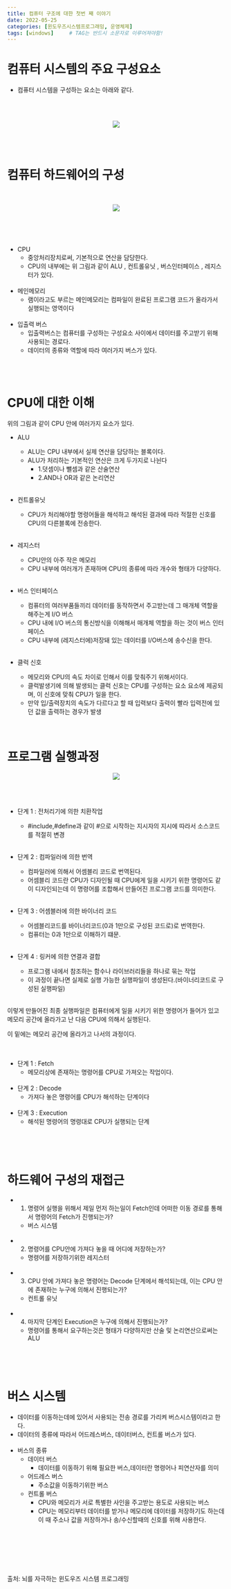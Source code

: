 ```yaml
---
title: 컴퓨터 구조에 대한 첫번 째 이야기
date: 2022-05-25
categories: [윈도우즈시스템프로그래밍, 운영체제]
tags: [windows]		# TAG는 반드시 소문자로 이루어져야함!
---
```





컴퓨터 시스템의 주요 구성요소  
============
 * 컴퓨터 시스템을 구성하는 요소는 아래와 같다.<br><br>
 
 &nbsp;&nbsp;&nbsp;&nbsp;&nbsp;&nbsp;&nbsp;
 <p align="center"><img src="../../assets/img/MainComponent.png"></p>
 

 <br><br>

컴퓨터 하드웨어의 구성  
=====================
<br>

<p align="center"><img src="../../assets/img/HardWare.png"></p>

<br><br><br>

 * CPU
   * 중앙처리장치로써, 기본적으로 연산을 담당한다.
   * CPU의 내부에는 위 그림과 같이 ALU , 컨트롤유닛 , 버스인터페이스 , 레지스터가 있다.
<br><br>
 * 메인메모리
   * 램이라고도 부르는 메인메모리는 컴파일이 완료된 프로그램 코드가 올라가서 실행되는 영역이다
<br><br>
 * 입출력 버스
   * 입출력버스는 컴퓨터를 구성하는 구성요소 사이에서 데이터를 주고받기 위해 사용되는 경로다.
   * 데이터의 종류와 역할에 따라 여러가지 버스가 있다.
<br><br>
<br><br>

CPU에 대한 이해
===============
위의 그림과 같이 CPU 안에 여러가지 요소가 있다.
 * ALU
   * ALU는 CPU 내부에서 실제 연산을 담당하는 블록이다.
   * ALU가 처리하는 기본적인 연산은 크게 두가지로 나뉜다
     * 1.덧셈이나 뺄셈과 같은 산술연산
     * 2.AND나 OR과 같은 논리연산
<br><br>

 * 컨트롤유닛
   * CPU가 처리해야할 명령어들을 해석하고 해석된 결과에 따라 적절한 신호를 CPU의 다른블록에 전송한다.
<br><br>

 * 레지스터
   * CPU안의 아주 작은 메모리
   * CPU 내부에 여러개가 존재하며 CPU의 종류에 따라 개수와 형태가 다양하다.
<br><br>
 * 버스 인터페이스
   * 컴퓨터의 여러부품들끼리 데이터를 동작하면서 주고받는데 그 매개체 역할을 해주는게 I/O 버스
   * CPU 내에 I/O 버스의 통신방식을 이해해서 매개체 역할을 하는 것이 버스 인터페이스
   * CPU 내부에 (레지스터에)저장돼 있는 데이터를 I/O버스에 송수신을 한다.
<br><br>
 * 클럭 신호
   * 메모리와 CPU의 속도 차이로 인해서 이를 맞춰주기 위해서이다.
   * 클럭발생기에 의해 발생되는 클럭 신호는 CPU를 구성하는 요소 요소에 제공되며, 이 신호에 맞춰 CPU가 일을 한다.
   * 만약 입/출력장치의 속도가 다르다고 할 때 입력보다 출력이 빨라 입력전에 있던 값을 출력하는 경우가 발생
<br><br><br>

프로그램 실행과정
==================
<p align="center"><img src="../../assets/img/Process1.png"></p>
<br><br>

 * 단계 1 : 전처리기에 의한 치환작업
   * #include,#define과 같이 #으로 시작하는 지시자의 지시에 따라서 소스코드를 적절히 변경
<br><br>

 * 단계 2 : 컴파일러에 의한 번역
   * 컴파일러에 의해서 어셈블리 코드로 번역된다.
   * 어셈블리 코드란 CPU가 디자인될 때 CPU에게 일을 시키기 위한 명령어도 같이 디자인되는데 이 명령어를 조합해서 만들어진 프로그램 코드를 의미한다.
<br><br>

 * 단계 3 : 어셈블러에 의한 바이너리 코드
   * 어셈블리코드를 바이너리코드(0과 1만으로 구성된 코드로)로 번역한다.
   * 컴퓨터는 0과 1만으로 이해하기 떄문.
<br><br>
 * 단계 4 : 링커에 의한 연결과 결합
   * 프로그램 내에서 참조하는 함수나 라이브러리들을 하나로 묶는 작업
   * 이 과정이 끝나면 실제로 실행 가능한 실행파일이 생성된다.(바이너리코드로 구성된 실행파일)
<br><br>

이렇게 만들어진 최종 실행파일은 컴퓨터에게 일을 시키기 위한 명령어가 들어가 있고  
메모리 공간에 올라가고 난 다음 CPU에 의해서 실행된다.  
  
이 밑에는 메모리 공간에 올라가고 나서의 과정이다.  
<br><br>
 * 단계 1 : Fetch
   * 메모리상에 존재하는 명령어를 CPU로 가져오는 작업이다.
<br><br>
 * 단계 2 : Decode
   * 가져다 놓은 명령어를 CPU가 해석하는 단계이다
<br><br>
 * 단계 3 : Execution
   * 해석된 명령어의 명령대로 CPU가 실행되는 단계

<br><br><br>

하드웨어 구성의 재접근
=======================
*  1. 명령어 실행을 위해서 제일 먼저 하는일이 Fetch인데 어떠한 이동 경로를 통해서 명령어의 Fetch가 진행되는가? 
   * 버스 시스템
<br><br>
 * 2. 명령어를 CPU안에 가져다 놓을 때 어디에 저장하는가?
   * 명령어를 저장하기위한 레지스터
<br><br>
 * 3. CPU 안에 가져다 놓은 명령어는 Decode 단계에서 해석되는데, 이는 CPU 안에 존재하는 누구에 의해서 진행되는가?
   * 컨트롤 유닛
<br><br>
 * 4. 마지막 단계인 Execution은 누구에 의해서 진행되는가?
   * 명령어를 통해서 요구하는것은 형태가 다양하지만 산술 및 논리연산으로써는 ALU
  
<br><br><br>


버스 시스템
===============
 * 데이터를 이동하는데에 있어서 사용되는 전송 경로를 가리켜 버스시스템이라고 한다.
 * 데이터의 종류에 따라서 어드레스버스, 데이터버스, 컨트롤 버스가 있다.
<br><br>
 * 버스의 종류
   * 데이터 버스
     * 데이터를 이동하기 위해 필요한 버스,데이터란 명령어나 피연산자를 의미
   * 어드레스 버스
     * 주소값을 이동하기위한 버스
   * 컨트롤 버스
     * CPU와 메모리가 서로 특별한 사인을 주고받는 용도로 사용되는 버스
     * CPU는 메모리부터 데이터를 받거나 메모리에 데이터를 저장하기도 하는데 이 때 주소나 값을 저장하거나 송/수신할때의 신호를 위해 사용한다.


<br><br><br><br><br><br>
출처: 뇌를 자극하는 윈도우즈 시스템 프로그래밍